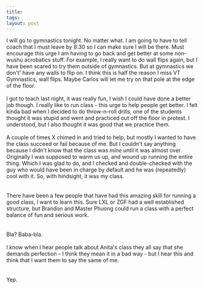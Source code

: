 ```yaml
---
title: 
tags: 
layout: post
---
```

I will go to gymnastics tonight.  No matter what.  I am going to have to tell coach that I must leave by 8:30 so I can make sure I will be there.  Must encourage this urge I am having to go back and get better at some non-wushu acrobatics stuff.  For example, I really want to do wall flips again, but I have been scared to try them outside of gymnastics.  But at gymnastics we don't' have any walls to flip on.  I think this is half the reason I miss VT Gymnastics, wall flips. Maybe Carlos will let me try on that pole at the edge of the floor.<br /><br />I got to teach last night, it was really fun, I wish I could have done a better job though.  I really like to run class - this urge to help people get better. I felt kinda bad when I decided to do throw-n-roll drills, one of the students thought it was stupid and went and practiced out off the floor in protest.  I understood, but I also thought it was good that we practice them. <br /><br />A couple of times X chimed in and tried to help, but mostly I wanted to have the class succeed or fail because of me.  But I couldn't say anything because I didn't know that the class was <i>mine</i> until it was almost over.  Originally I was supposed to warm us up, and wound up running the entire thing.  Which I was glad to do, and I checked and double-checked with the guy who would have been in charge by default and he was (repeatedly) cool with it.  So, with hindsight, it was my class.  <br /><br />There have been a few people that have had this amazing skill for running a good class, I want to learn this.  Sure LXL or ZGF had a well established structure, but Brandon and Master Phuong could run a class with a perfect balance of fun and serious work.  <br /><br />Bla? Baba-bla.<br /><br />I know when I hear people talk about Anita's class they all say that she demands perfection - I think they mean it in a bad way - but I hear this and think that I want them to say the same of me.  <br /><br />Yep.
